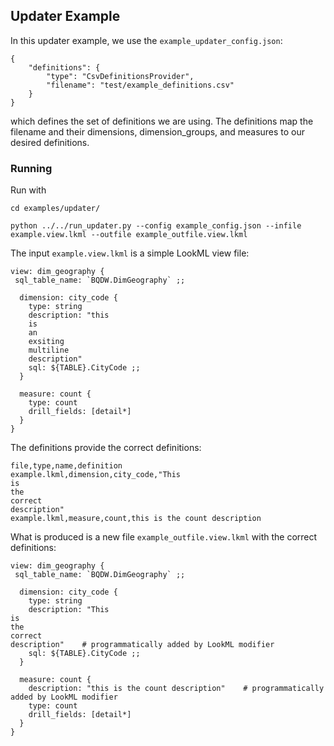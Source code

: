 ## Updater Example

In this updater example, we use the `example_updater_config.json`:

```
{
    "definitions": {
        "type": "CsvDefinitionsProvider",
        "filename": "test/example_definitions.csv"
    }
}
```
which defines the set of definitions we are using. The definitions map the filename and their dimensions, dimension_groups, and measures to our desired definitions.

### Running
Run with

```
cd examples/updater/

python ../../run_updater.py --config example_config.json --infile example.view.lkml --outfile example_outfile.view.lkml
```

The input `example.view.lkml` is a simple LookML view file:

```
view: dim_geography {
 sql_table_name: `BQDW.DimGeography` ;;

  dimension: city_code {
    type: string
    description: "this
    is
    an
    exsiting
    multiline
    description"
    sql: ${TABLE}.CityCode ;;
  }

  measure: count {
    type: count
    drill_fields: [detail*]
  }
}
```

The definitions provide the correct definitions:

```
file,type,name,definition
example.lkml,dimension,city_code,"This
is
the
correct
description"
example.lkml,measure,count,this is the count description
```

What is produced is a new file `example_outfile.view.lkml` with the correct definitions:

```
view: dim_geography {
 sql_table_name: `BQDW.DimGeography` ;;

  dimension: city_code {
    type: string
    description: "This
is
the
correct
description"	# programmatically added by LookML modifier
    sql: ${TABLE}.CityCode ;;
  }

  measure: count {
    description: "this is the count description"	# programmatically added by LookML modifier
    type: count
    drill_fields: [detail*]
  }
}
```
